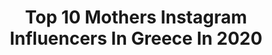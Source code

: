 ---
title: Top 10 Mothers Instagram Influencers In Greece In 2020
description: >-
  Find top mothers Instagram influencers in Greece in 2020. Most popular hashtags: #menoumespiti #stayhome #quarantine #staysafe.
platform: Instagram
profiles:
  - username: "ster_eleni"
    fullname: >-
      🎀Eleni Ster🎀
    location: "Greece"
    followers: 67463
    engagement: 2249
    commentsToLikes: 0.068940
    avatar: "https://scontent-atl3-1.cdninstagram.com/v/t51.2885-19/s320x320/73070226_416404202612776_3356998124190040064_n.jpg?_nc_ht=scontent-atl3-1.cdninstagram.com&_nc_ohc=_XGkLtQQ5MUAX8A3M6m&oh=66381074b9e827332e0134a65f85d52b&oe=5EB8E6DC"
    verified: false
    hashtags: "#beatbox, #womanhood, #blessed, #valentines"
  - username: "fragakimaria"
    fullname: >-
      ᗰᗩᖇIᗩ ᖴᖇᗩGᗩKI ✨
    location: "Greece"
    followers: 33134
    engagement: 309
    commentsToLikes: 0.056635
    avatar: "https://scontent-ams4-1.cdninstagram.com/v/t51.2885-19/11312436_1485097471815365_1219208210_a.jpg?_nc_ht=scontent-ams4-1.cdninstagram.com&_nc_ohc=W4yFnYfTlR4AX8l4oIc&oh=485d1a2ea485666b695cca39ebc7734b&oe=5EB82F88"
    verified: false
    hashtags: "#blondehair, #leatherdress, #marianikos, #livelovelaugh"
  - username: "sissychristidou"
    fullname: >-
      Sissy
    location: "Greece"
    followers: 773853
    engagement: 510
    commentsToLikes: 0.010177
    avatar: "https://scontent-amt2-1.cdninstagram.com/v/t51.2885-19/s320x320/83469560_859404871157654_699824612615127040_n.jpg?_nc_ht=scontent-amt2-1.cdninstagram.com&_nc_ohc=bh-TFolm4z4AX9wEDmN&oh=6d00ce778512df20b643a33364185767&oe=5EB2B44B"
    verified: true
    hashtags: "#notsponsored, #justadored, #staystrong, #sharehappinessnow"
  - username: "ismini_fab"
    fullname: >-
      Ismini Fabiatou🍩🍫
    location: "Greece"
    followers: 50195
    engagement: 356
    commentsToLikes: 0.004284
    avatar: "https://scontent-ams4-1.cdninstagram.com/v/t51.2885-19/s320x320/75341441_1012589395749243_8691777389098696704_n.jpg?_nc_ht=scontent-ams4-1.cdninstagram.com&_nc_ohc=pTXZzFUS2X4AX9KGhxS&oh=44b44c4a7fdf13b414d6fec9913a269b&oe=5E8686CD"
    verified: false
    hashtags: "#thoughts, #germany, #glutes, #todayiwillchallenge"
  - username: "katerina_papoutsaki"
    fullname: >-
      Katerina Papoutsaki
    location: "Greece"
    followers: 268720
    engagement: 279
    commentsToLikes: 0.005351
    avatar: "https://scontent-lhr8-1.cdninstagram.com/v/t51.2885-19/s320x320/22639020_491993794511725_2827974912008781824_n.jpg?_nc_ht=scontent-lhr8-1.cdninstagram.com&_nc_ohc=SZpkY08rEcQAX9oIWAi&oh=c22659fe01cee79726a11a113d4d6c68&oe=5EB8A9C0"
    verified: false
    hashtags: "#friendsforever, #breastfeedingmybaby, #pampersgr, #avantgarde"
  - username: "jordan_genidogan"
    fullname: >-
      Jordan Genidogan
    location: "Greece"
    followers: 5753
    engagement: 1334
    commentsToLikes: 0.015568
    avatar: "https://scontent-bos3-1.cdninstagram.com/v/t51.2885-19/s320x320/90080319_193144495436226_2200920497225465856_n.jpg?_nc_ht=scontent-bos3-1.cdninstagram.com&_nc_ohc=2fgVbhcdZkIAX8mIxw8&oh=7c5926fbadfa88502c4f7b4a2734f233&oe=5EB689D4"
    verified: false
    hashtags: "#laguna, #med, #photoshooting, #editorial"
  - username: "funkymama.gr"
    fullname: >-
      • S O T I R I A •
    location: "Greece"
    followers: 8218
    engagement: 752
    commentsToLikes: 0.761987
    avatar: "https://scontent-lhr8-1.cdninstagram.com/v/t51.2885-19/s320x320/90227256_2371483059756960_6224140406339141632_n.jpg?_nc_ht=scontent-lhr8-1.cdninstagram.com&_nc_ohc=S3ddXHkyQyMAX8N4FBf&oh=098bfd9c793aa91c8ea7554d71fcbfc2&oe=5EBB46C5"
    verified: false
    hashtags: "#newyorkcity, #cameramama, #metaixmio, #giveawaygr"
  - username: "marevagrabowskimitsotaki"
    fullname: >-
      Mareva Grabowski-Mitsotaki
    location: "Greece"
    followers: 46821
    engagement: 1059
    commentsToLikes: 0.018275
    avatar: "https://scontent-lhr8-1.cdninstagram.com/v/t51.2885-19/s320x320/45658454_1853198908111296_6810902495968100352_n.jpg?_nc_ht=scontent-lhr8-1.cdninstagram.com&_nc_ohc=DiSefF-MfTgAX_yEQw7&oh=4a46b3ee0829dabc29971388b7f95e05&oe=5EBADCE7"
    verified: false
    hashtags: "#neveragain, #rip, #mustsee, #wehelpeachother"
  - username: "myrto_kazi"
    fullname: >-
      Myrto Kazi
    location: "Greece"
    followers: 35387
    engagement: 241
    commentsToLikes: 0.100016
    avatar: "https://scontent-lhr8-1.cdninstagram.com/v/t51.2885-19/s320x320/67442222_2288434827949421_128144008588296192_n.jpg?_nc_ht=scontent-lhr8-1.cdninstagram.com&_nc_ohc=UVYPjsmwU-EAX-iDRwa&oh=5fe0e373b6b99c35863e10b43fba3d81&oe=5EB95EF6"
    verified: false
    hashtags: "#supermarkettips, #era, #letscook, #fasterthan"
  - username: "rusachachua"
    fullname: >-
      Rusa chachua 🌕
    location: "Greece"
    followers: 78462
    engagement: 126
    commentsToLikes: 0.010198
    avatar: "https://scontent-lht6-1.cdninstagram.com/v/t51.2885-19/s320x320/91104299_219662915940382_5798533671568801792_n.jpg?_nc_ht=scontent-lht6-1.cdninstagram.com&_nc_ohc=I_N4xzUn2RMAX_i8Izx&oh=6ddd950ae475da2295970806f2848213&oe=5EB483C9"
    verified: false
    hashtags: "#quarantine, #stayhome"
---